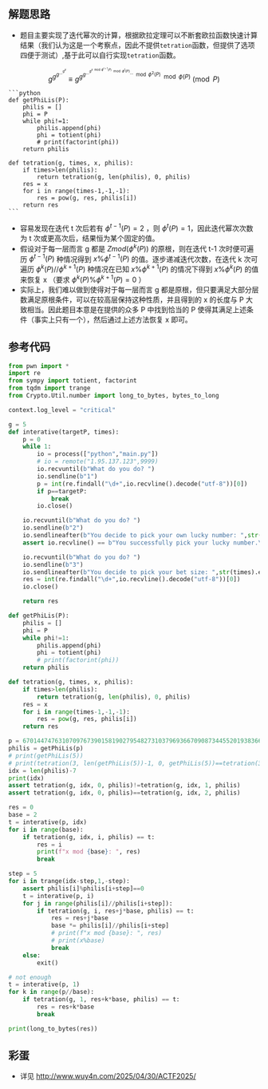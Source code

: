 ## **解题思路**
+ 题目主要实现了迭代幂次的计算，根据欧拉定理可以不断套欧拉函数快速计算结果（我们认为这是一个考察点，因此不提供`tetration`函数，但提供了选项四便于测试）,基于此可以自行实现`tetration`函数。

$$ g^{g^{g^{...^{g^x}}}} \equiv g^{g^{g^{...^{g^{x \mod \phi^{t+1}(P)} \mod \phi^{t}(P)} ... } \mod \phi^2(P)} \mod \phi(P)} \pmod {P} $$

    ```python
    def getPhiLis(P):
        philis = []
        phi = P
        while phi!=1:
            philis.append(phi)
            phi = totient(phi)
            # print(factorint(phi))
        return philis

    def tetration(g, times, x, philis):
        if times>len(philis):
            return tetration(g, len(philis), 0, philis)
        res = x
        for i in range(times-1,-1,-1):
            res = pow(g, res, philis[i])
        return res
    ```
+ 容易发现在迭代 t 次后若有 $\phi^{t-1}(P)=2$ ，则 $\phi^{t}(P)=1$，因此迭代幂次次数为 t 次或更高次后，结果恒为某个固定的值。
+ 假设对于每一层而言 g 都是 $Zmod(\phi^{k}(P))$ 的原根，则在迭代 t-1 次时便可遍历 $\phi^{t-1}(P)$ 种情况得到 $x\%\phi^{t-1}(P)$ 的值。逐步递减迭代次数，在迭代 k 次可遍历 $\phi^{k}(P) // \phi^{k+1}(P)$ 种情况在已知 $x\%\phi^{k+1}(P)$ 的情况下得到 $x\%\phi^{k}(P)$ 的值来恢复 x （要求 $\phi^{k}(P) \% \phi^{k+1}(P) =0$ ）
+ 实际上，我们难以做到使得对于每一层而言 g 都是原根，但只要满足大部分层数满足原根条件，可以在较高层保持这种性质，并且得到的 x 的长度与 P 大致相当。因此题目本意是在提供的众多 P 中找到恰当的 P 使得其满足上述条件（事实上只有一个），然后通过上述方法恢复 x 即可。

## **参考代码**
```python
from pwn import *
import re
from sympy import totient, factorint
from tqdm import trange
from Crypto.Util.number import long_to_bytes, bytes_to_long

context.log_level = "critical"

g = 5
def interative(targetP, times):
    p = 0
    while 1:
        io = process(["python","main.py"])
        # io = remote("1.95.137.123",9999)
        io.recvuntil(b"What do you do? ")
        io.sendline(b"1")
        p = int(re.findall("\d+",io.recvline().decode("utf-8"))[0])
        if p==targetP:
            break
        io.close()

    io.recvuntil(b"What do you do? ")
    io.sendline(b"2")
    io.sendlineafter(b"You decide to pick your own lucky number: ",str(g).encode())
    assert io.recvline() == b"You successfully pick your lucky number.\n"

    io.recvuntil(b"What do you do? ")
    io.sendline(b"3")
    io.sendlineafter(b"You decide to pick your bet size: ",str(times).encode())
    res = int(re.findall("\d+",io.recvline().decode("utf-8"))[0])
    io.close()

    return res

def getPhiLis(P):
    philis = []
    phi = P
    while phi!=1:
        philis.append(phi)
        phi = totient(phi)
        # print(factorint(phi))
    return philis

def tetration(g, times, x, philis):
    if times>len(philis):
        return tetration(g, len(philis), 0, philis)
    res = x
    for i in range(times-1,-1,-1):
        res = pow(g, res, philis[i])
    return res

p = 670144747631070976739015819027954827310379693667090873445520193836663869580245599076670148076473491050020123654751096623483807617465722698994356143777563707
philis = getPhiLis(p)
# print(getPhiLis(5))
# print(tetration(3, len(getPhiLis(5))-1, 0, getPhiLis(5))==tetration(3, len(getPhiLis(5))-1, 1, getPhiLis(5)))
idx = len(philis)-7
print(idx)
assert tetration(g, idx, 0, philis)!=tetration(g, idx, 1, philis)
assert tetration(g, idx, 0, philis)==tetration(g, idx, 2, philis)

res = 0
base = 2
t = interative(p, idx)
for i in range(base):
    if tetration(g, idx, i, philis) == t:
        res = i
        print(f"x mod {base}: ", res)
        break

step = 5
for i in trange(idx-step,1,-step):
    assert philis[i]%philis[i+step]==0
    t = interative(p, i)
    for j in range(philis[i]//philis[i+step]):
        if tetration(g, i, res+j*base, philis) == t:
            res = res+j*base
            base *= philis[i]//philis[i+step]
            # print(f"x mod {base}: ", res)
            # print(x%base)
            break
    else:
        exit()

# not enough
t = interative(p, 1)
for k in range(p//base):
    if tetration(g, 1, res+k*base, philis) == t:
        res = res+k*base
        break

print(long_to_bytes(res))
```

## **彩蛋**
+ 详见 http://www.wuy4n.com/2025/04/30/ACTF2025/